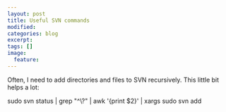 ```yaml
---
layout: post
title: Useful SVN commands
modified:
categories: blog
excerpt:
tags: []
image:
  feature:
---
```

Often, I need to add directories and files to SVN recursively. This little bit helps a lot:

<bash>
sudo svn status | grep "^\?" | awk '{print $2}' | xargs sudo svn add
</bash>